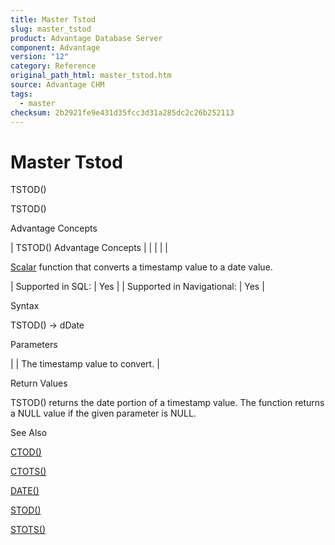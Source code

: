 ```yaml
---
title: Master Tstod
slug: master_tstod
product: Advantage Database Server
component: Advantage
version: "12"
category: Reference
original_path_html: master_tstod.htm
source: Advantage CHM
tags:
  - master
checksum: 2b2921fe9e431d35fcc3d31a285dc2c26b252113
---
```


# Master Tstod

TSTOD()

TSTOD()

Advantage Concepts

| TSTOD()  Advantage Concepts |  |  |  |  |

[Scalar](master_supported_scalar_functions.md) function that converts a timestamp value to a date value.

| Supported in SQL: | Yes |
| Supported in Navigational: | Yes |

Syntax

TSTOD(<TimeStamp>) -> dDate

Parameters

| <TimeStamp> | The timestamp value to convert. |

Return Values

TSTOD() returns the date portion of a timestamp value. The function returns a NULL value if the given parameter is NULL.

See Also

[CTOD()](master_ctod.md)

[CTOTS()](master_ctots.md)

[DATE()](master_date.md)

[STOD()](master_stod.md)

[STOTS()](master_stots.md)
